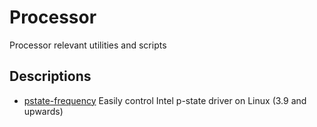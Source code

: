 # Processor
Processor relevant utilities and scripts

## Descriptions ##
- [pstate-frequency](./pstate-frequency) Easily control Intel p-state driver on Linux (3.9 and upwards)
